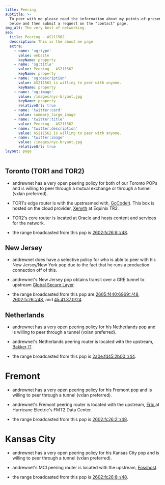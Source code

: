 ```yaml
---
title: Peering
subtitle: >-
  To peer with me please read the information about my points-of-presence (POPs)
  below and then submit a request on the "contact" page.
img_alt: The very best of networking.
seo:
  title: Peering - AS211562
  description: This is the about me page
  extra:
    - name: 'og:type'
      value: website
      keyName: property
    - name: 'og:title'
      value: Peering - AS211562
      keyName: property
    - name: 'og:description'
      value: AS211562 is willing to peer with anyone.
      keyName: property
    - name: 'og:image'
      value: /images/nyc-bryant.jpg
      keyName: property
      relativeUrl: true
    - name: 'twitter:card'
      value: summary_large_image
    - name: 'twitter:title'
      value: Peering - AS211562
    - name: 'twitter:description'
      value: AS211562 is willing to peer with anyone.
    - name: 'twitter:image'
      value: /images/nyc-bryant.jpg
      relativeUrl: true
layout: page
---
```

## Toronto (TOR1 and TOR2)

*   andrewnet has a very open peering policy for both of our Toronto POPs and is willing to peer through a mutual exchange or through a tunnel (vxlan preferred).

<!---->

*   TOR1's edge router is with the upstreamed with, [GoCodeIt](https://bgp.he.net/AS62513). This box is hosted on the cloud provider, [Xenyth](https://xenyth.net/?affid=29) at Equinix TR2.

<!---->

*   TOR2's core router is located at Oracle and hosts content and services for the network.

<!---->

*   the range broadcasted from this pop is [2602:fc26:6::/48](https://bgp.he.net/net/2602:fc26:6::/48).

## New Jersey

*   andrewnet does have a selective policy for who is able to peer with his New Jersey/New York pop due to the fact that he runs a production connection off of this.

*   andrewnet's New Jersey pop obtains transit over a GRE tunnel to upstream [Global Secure Layer](https://bgp.he.net/AS137409).

*   the range broadcasted from this pop are [2605:f440:6969::/48](https://bgp.he.net/net/2605:f440:6969::/48),[ 2602:fc26::/48](https://bgp.he.net/net/2602:fc26::/48), and [45.41.37.0/24](https://bgp.he.net/net/45.41.37.0/24).

## Netherlands

*   andrewnet has a very open peering policy for his Netherlands pop and is willing to peer through a tunnel (vxlan preferred).

<!---->

*   andrewnet's Netherlands peering router is located with the upstream, [Bakker IT](https://bgp.he.net/AS44103).

<!---->

*   the range broadcasted from this pop is [2a0e:fd45:2b00::/44](https://bgp.he.net/net/2a0e:fd45:2b00::/44).

# Fremont

*   andrewnet has a very open peering policy for his Fremont pop and is willing to peer through a tunnel (vxlan preferred).

*   andrewnet's Fremont peering router is located with the upstream, [Eric ](https://ericz.me/)at Hurricane Electric's FMT2 Data Center.

*   the range broadcasted from this pop is [2602:fc26:2::/48](https://bgp.he.net/net/2602:fc26:2::/48).

# Kansas City

*   andrewnet has a very open peering policy for his Kansas City pop and is willing to peer through a tunnel (vxlan preferred).

*   andrewnet's MCI peering router is located with the upstream, [Fosshost](https://fosshost.org/).

*   the range broadcasted from this pop is [2602:fc26:8::/48](https://bgp.he.net/net/2602:fc26:8::/48).

